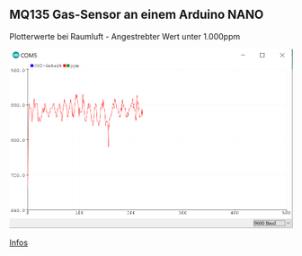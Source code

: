 ## MQ135 Gas-Sensor an einem Arduino NANO

Plotterwerte bei Raumluft - Angestrebter Wert unter 1.000ppm

![image](https://github.com/frankyhub/png/blob/master/MQ135_Plotter.png)

[Infos](http://raumluft.linux47.webhome.at/natuerliche-mechanische-lueftung/co2-als-lueftungsindikator/)
